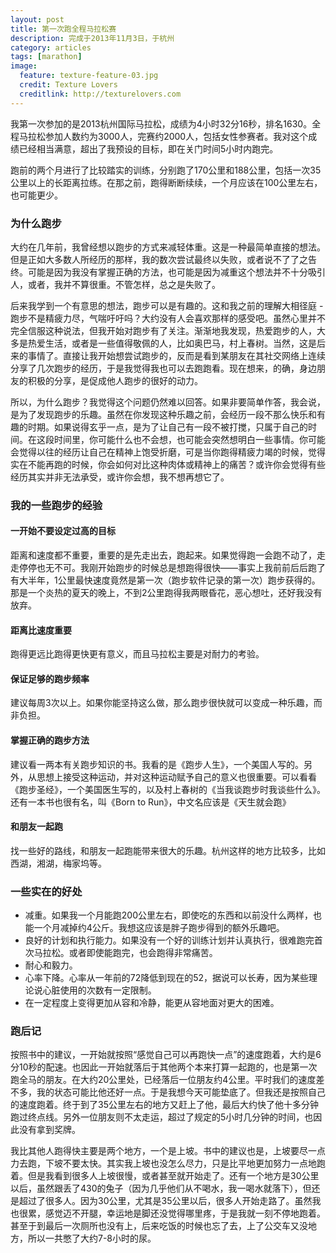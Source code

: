 ```yaml
---
layout: post
title: 第一次跑全程马拉松赛
description: 完成于2013年11月3日，于杭州
category: articles
tags: [marathon]
image:
  feature: texture-feature-03.jpg
  credit: Texture Lovers
  creditlink: http://texturelovers.com
---
```


我第一次参加的是2013杭州国际马拉松，成绩为4小时32分16秒，排名1630。全程马拉松参加人数约为3000人，完赛约2000人，包括女性参赛者。我对这个成绩已经相当满意，超出了我预设的目标，即在关门时间5小时内跑完。

跑前的两个月进行了比较踏实的训练，分别跑了170公里和188公里，包括一次35公里以上的长距离拉练。在那之前，跑得断断续续，一个月应该在100公里左右，也可能更少。

### 为什么跑步
大约在几年前，我曾经想以跑步的方式来减轻体重。这是一种最简单直接的想法。但是正如大多数人所经历的那样，我的数次尝试最终以失败，或者说不了了之告终。可能是因为我没有掌握正确的方法，也可能是因为减重这个想法并不十分吸引人，或者，我并不算很重。不管怎样，总之是失败了。

后来我学到一个有意思的想法，跑步可以是有趣的。这和我之前的理解大相径庭 - 跑步不是精疲力尽，气喘吁吁吗？大约没有人会喜欢那样的感受吧。虽然心里并不完全信服这种说法，但我开始对跑步有了关注。渐渐地我发现，热爱跑步的人，大多是热爱生活，或者是一些值得敬佩的人，比如奥巴马，村上春树。当然，这是后来的事情了。直接让我开始想尝试跑步的，反而是看到某朋友在其社交网络上连续分享了几次跑步的经历，于是我觉得我也可以去跑跑看。现在想来，的确，身边朋友的积极的分享，是促成他人跑步的很好的动力。

所以，为什么跑步？我觉得这个问题仍然难以回答。如果非要简单作答，我会说，是为了发现跑步的乐趣。虽然在你发现这种乐趣之前，会经历一段不那么快乐和有趣的时期。如果说得玄乎一点，是为了让自己有一段不被打搅，只属于自己的时间。在这段时间里，你可能什么也不会想，也可能会突然想明白一些事情。你可能会觉得以往的经历让自己在精神上饱受折磨，可是当你跑得精疲力竭的时候，觉得实在不能再跑的时候，你会如何对比这种肉体或精神上的痛苦？或许你会觉得有些经历其实并非无法承受，或许你会想，我不想再想它了。


### 我的一些跑步的经验

#### 一开始不要设定过高的目标
距离和速度都不重要，重要的是先走出去，跑起来。如果觉得跑一会跑不动了，走走停停也无不可。我刚开始跑步的时候总是想跑得很快——事实上我前前后后跑了有大半年，1公里最快速度竟然是第一次（跑步软件记录的第一次）跑步获得的。那是一个炎热的夏天的晚上，不到2公里跑得我两眼昏花，恶心想吐，还好我没有放弃。

#### 距离比速度重要
跑得更远比跑得更快更有意义，而且马拉松主要是对耐力的考验。

#### 保证足够的跑步频率
建议每周3次以上。如果你能坚持这么做，那么跑步很快就可以变成一种乐趣，而非负担。

#### 掌握正确的跑步方法
建议看一两本有关跑步知识的书。我看的是《跑步人生》，一个美国人写的。另外，从思想上接受这种运动，并对这种运动赋予自己的意义也很重要。可以看看《跑步圣经》，一个美国医生写的，以及村上春树的《当我谈跑步时我谈些什么》。还有一本书也很有名，叫《Born to Run》，中文名应该是《天生就会跑》

#### 和朋友一起跑
找一些好的路线，和朋友一起跑能带来很大的乐趣。杭州这样的地方比较多，比如西湖，湘湖，梅家坞等。

### 一些实在的好处
* 减重。如果我一个月能跑200公里左右，即使吃的东西和以前没什么两样，也能一个月减掉约4公斤。我想这应该是胖子跑步得到的额外乐趣吧。
* 良好的计划和执行能力。如果没有一个好的训练计划并认真执行，很难跑完首次马拉松。或者即使能跑完，也会跑得非常痛苦。
* 耐心和毅力。
* 心率下降。心率从一年前的72降低到现在的52，据说可以长寿，因为某些理论说心脏使用的次数有一定限制。
* 在一定程度上变得更加从容和冷静，能更从容地面对更大的困难。

### 跑后记
按照书中的建议，一开始就按照“感觉自己可以再跑快一点”的速度跑着，大约是6分10秒的配速。也因此一开始就落后于其他两个本来打算一起跑的，也是第一次跑全马的朋友。在大约20公里处，已经落后一位朋友约4公里。平时我们的速度差不多，我的状态可能比他还好一点。于是我想今天可能垫底了。但我还是按照自己的速度跑着。终于到了35公里左右的地方又赶上了他，最后大约快了他十多分钟跑过终点线。另外一位朋友则不太走运，超过了规定的5小时几分钟的时间，也因此没有拿到奖牌。

我比其他人跑得快主要是两个地方，一个是上坡。书中的建议也是，上坡要尽一点力去跑，下坡不要太快。其实我上坡也没怎么尽力，只是比平地更加努力一点地跑着。但是我看到很多人上坡很慢，或者甚至就开始走了。还有一个地方是30公里以后，虽然跟丢了430的兔子（因为几乎他们从不喝水，我一喝水就落下），但还是超过了很多人。因为30公里，尤其是35公里以后，很多人开始走路了。虽然我也很累，感觉迈不开腿，幸运地是脚还没觉得哪里疼，于是我就一刻不停地跑着。甚至于到最后一次厕所也没有上，后来吃饭的时候也忘了去，上了公交车又没地方，所以一共憋了大约7-8小时的尿。

